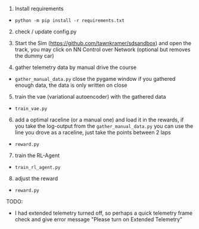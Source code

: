 1. Install requirements

* `python -m pip install -r requirements.txt`

2. check / update config.py

3. Start the Sim (https://github.com/tawnkramer/sdsandbox) and open the track, you may click on NN Control over Network (optional but removes the dummy car)

4. gather telemetry data by manual drive the course

* `gather_manual_data.py` close the pygame window if you gathered enough data, the data is only written on close

5. train the vae (variational autoencoder) with the gathered data

* `train_vae.py`

6. add a optimal raceline (or a manual one) and load it in the rewards, if you take the log-output from the `gather_manual_data.py` you can use the line you drove as a raceline, just take the points
   between 2 laps

* `reward.py`

7. train the RL-Agent

* `train_rl_agent.py`

8. adjust the reward

* `reward.py`

TODO:

* I had extended telemetry turned off, so perhaps a quick telemetry frame check and give error message "Please turn on Extended Telemetry"
